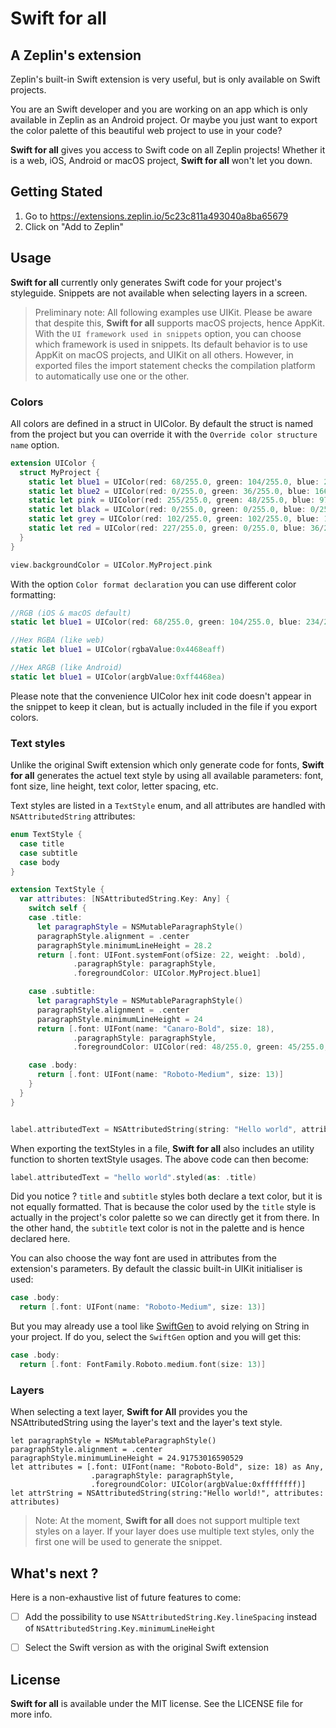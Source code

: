 # Swift for all
## A Zeplin's extension

Zeplin's built-in Swift extension is very useful, but is only available on Swift projects. 

You are an Swift developer and you are working on an app which is only available in Zeplin as an Android project. Or maybe you just want to export the color palette of this beautiful web project to use in your code? 

**Swift for all** gives you access to Swift code on all Zeplin projects! 
Whether it is a web, iOS, Android or macOS project, **Swift for all** won't let you down.

## Getting Stated
1. Go to https://extensions.zeplin.io/5c23c811a493040a8ba65679
2. Click on "Add to Zeplin"

## Usage

**Swift for all** currently only generates Swift code for your project's styleguide. Snippets are not available when selecting layers in a screen.

>Preliminary note: All following examples use UIKit. Please be aware that despite this, **Swift for all** supports macOS projects, hence AppKit.
With the ```UI framework used in snippets``` option, you can choose which framework is used in snippets. Its default behavior is to use AppKit on macOS projects, and UIKit on all others.
However, in exported files the import statement checks the compilation platform to automatically use one or the other.


### Colors

All colors are defined in a struct in UIColor. By default the struct is named from the project but you can override it with the `Override color structure name` option.

```swift
extension UIColor {
  struct MyProject {
    static let blue1 = UIColor(red: 68/255.0, green: 104/255.0, blue: 234/255.0, alpha: 1)
    static let blue2 = UIColor(red: 0/255.0, green: 36/255.0, blue: 166/255.0, alpha: 1)
    static let pink = UIColor(red: 255/255.0, green: 48/255.0, blue: 97/255.0, alpha: 1)
    static let black = UIColor(red: 0/255.0, green: 0/255.0, blue: 0/255.0, alpha: 1)
    static let grey = UIColor(red: 102/255.0, green: 102/255.0, blue: 102/255.0, alpha: 1)
    static let red = UIColor(red: 227/255.0, green: 0/255.0, blue: 36/255.0, alpha: 1)
  }
}

view.backgroundColor = UIColor.MyProject.pink
```

With the option `Color format declaration` you can use different color formatting:
```swift
//RGB (iOS & macOS default)
static let blue1 = UIColor(red: 68/255.0, green: 104/255.0, blue: 234/255.0, alpha: 1)

//Hex RGBA (like web)
static let blue1 = UIColor(rgbaValue:0x4468eaff)

//Hex ARGB (like Android)
static let blue1 = UIColor(argbValue:0xff4468ea)
```
Please note that the convenience UIColor hex init code doesn't appear in the snippet to keep it clean, but is actually included in the file if you export colors.

### Text styles

Unlike the original Swift extension which only generate code for fonts, **Swift for all** generates the actuel text style by using all available parameters: font, font size, line height, text color, letter spacing, etc.

Text styles are listed in a `TextStyle` enum, and all attributes are handled with `NSAttributedString` attributes:
```swift
enum TextStyle {
  case title
  case subtitle
  case body
}

extension TextStyle {
  var attributes: [NSAttributedString.Key: Any] {
    switch self {
    case .title:
      let paragraphStyle = NSMutableParagraphStyle()
      paragraphStyle.alignment = .center
      paragraphStyle.minimumLineHeight = 28.2
      return [.font: UIFont.systemFont(ofSize: 22, weight: .bold),
              .paragraphStyle: paragraphStyle,
              .foregroundColor: UIColor.MyProject.blue1]

    case .subtitle:
      let paragraphStyle = NSMutableParagraphStyle()
      paragraphStyle.alignment = .center
      paragraphStyle.minimumLineHeight = 24
      return [.font: UIFont(name: "Canaro-Bold", size: 18),
              .paragraphStyle: paragraphStyle,
              .foregroundColor: UIColor(red: 48/255.0, green: 45/255.0, blue: 112/255.0, alpha: 1)]

    case .body:
      return [.font: UIFont(name: "Roboto-Medium", size: 13)]
    }
  }
}


label.attributedText = NSAttributedString(string: "Hello world", attributes: TextStyle.title.attributes)
```

When exporting the textStyles in a file, **Swift for all** also includes an utility function to shorten textStyle usages. The above code can then become:
```swift
label.attributedText = "hello world".styled(as: .title)
```

Did you notice ? `title` and `subtitle` styles both declare a text color, but it is not equally formatted. That is because the color used by the `title` style is actually in the project's color palette so we can directly get it from there. In the other hand, the `subtitle` text color is not in the palette and is hence declared here.

You can also choose the way font are used in attributes from the extension's parameters. By default the classic built-in UIKit initialiser is used:
```swift
case .body:
  return [.font: UIFont(name: "Roboto-Medium", size: 13)]
```
But you may already use a tool like [SwiftGen](https://github.com/SwiftGen/SwiftGen) to avoid relying on String in your project. If do you, select the `SwiftGen` option and you will get this:
```swift
case .body:
  return [.font: FontFamily.Roboto.medium.font(size: 13)]
```

### Layers

When selecting a text layer, **Swift for All** provides you the NSAttributedString using the layer's text and the layer's text style.
```
let paragraphStyle = NSMutableParagraphStyle()
paragraphStyle.alignment = .center
paragraphStyle.minimumLineHeight = 24.91753016590529
let attributes = [.font: UIFont(name: "Roboto-Bold", size: 18) as Any,
                  .paragraphStyle: paragraphStyle,
                  .foregroundColor: UIColor(argbValue:0xffffffff)]
let attrString = NSAttributedString(string:"Hello world!", attributes: attributes)
```

>Note: At the moment, **Swift for all** does not support multiple text styles on a layer. If your layer does use multiple text styles, only the first one will be used to generate the snippet. 

## What's next ?

Here is a non-exhaustive list of future features to come:
- [ ] Add the possibility to use `NSAttributedString.Key.lineSpacing` instead of  `NSAttributedString.Key.minimumLineHeight`
- [ ] Select the Swift version as with the original Swift extension


## License
**Swift for all** is available under the MIT license. See the LICENSE file for more info.

